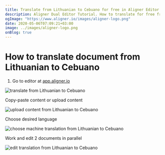 ```yaml
---
title: Translate from Lithuanian to Cebuano for free in Aligner Editor
description: Aligner Dual Editor Tutorial. How to translate for free from Lithuanian to Cebuano. Aligner is multilingual document management platform. 
ogImage: "https://www.aligner.io/images/aligner-logo.png"
date: 2020-05-06T07:09:21+03:00
image: ../images/aligner-logo.png
onBlog: true
---
```


# How to translate document from Lithuanian to Cebuano

1. Go to editor at [app.aligner.io](https://app.aligner.io "Aligner App web page")

![translate from Lithuanian to Cebuano](../aligner-blank-editor.png "translate from Lithuanian to Cebuano")

Copy-paste content or upload content

![upload content from Lithuanian to Cebuano](../aligner-uploaded-document.png "upload content from Lithuanian to Cebuano")

Choose desired language

![choose machine translation from Lithuanian to Cebuano](../aligner-language-dropdown.png "choose machine translation from Lithuanian to Cebuano")

Work and edit 2 documents in parallel

![edit translation from Lithuanian to Cebuano](../aligner-double-sitded-editor.png "edit translation from Lithuanian to Cebuano")

